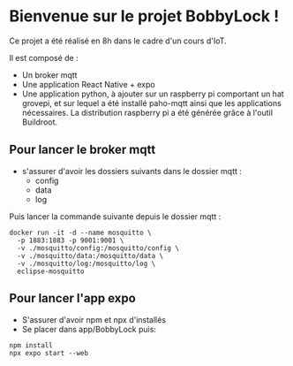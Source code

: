 # Bienvenue sur le projet BobbyLock !

Ce projet a été réalisé en 8h dans le cadre d'un cours d'IoT. 

Il est composé de : 
* Un broker mqtt
* Une application React Native + expo
* Une application python, à ajouter sur un raspberry pi comportant un hat grovepi, et sur lequel a été installé paho-mqtt ainsi que les applications nécessaires. La distribution raspberry pi a été générée grâce à l'outil Buildroot. 


## Pour lancer le broker mqtt 
- s'assurer d'avoir les dossiers suivants dans le dossier mqtt : 
   - config 
   - data
   - log

Puis lancer la commande suivante depuis le dossier mqtt : 
```
docker run -it -d --name mosquitto \
  -p 1883:1883 -p 9001:9001 \
  -v ./mosquitto/config:/mosquitto/config \
  -v ./mosquitto/data:/mosquitto/data \
  -v ./mosquitto/log:/mosquitto/log \
  eclipse-mosquitto
```

## Pour lancer l'app expo
* S'assurer d'avoir npm et npx d'installés
* Se placer dans app/BobbyLock puis:
```
npm install
npx expo start --web
```

